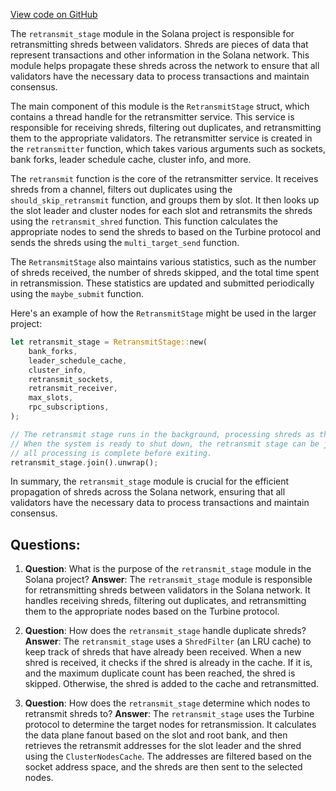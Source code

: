 
[View code on GitHub](https://github.com/solana-labs/solana/blob/master/core/src/retransmit_stage.rs)

The `retransmit_stage` module in the Solana project is responsible for retransmitting shreds between validators. Shreds are pieces of data that represent transactions and other information in the Solana network. This module helps propagate these shreds across the network to ensure that all validators have the necessary data to process transactions and maintain consensus.

The main component of this module is the `RetransmitStage` struct, which contains a thread handle for the retransmitter service. This service is responsible for receiving shreds, filtering out duplicates, and retransmitting them to the appropriate validators. The retransmitter service is created in the `retransmitter` function, which takes various arguments such as sockets, bank forks, leader schedule cache, cluster info, and more.

The `retransmit` function is the core of the retransmitter service. It receives shreds from a channel, filters out duplicates using the `should_skip_retransmit` function, and groups them by slot. It then looks up the slot leader and cluster nodes for each slot and retransmits the shreds using the `retransmit_shred` function. This function calculates the appropriate nodes to send the shreds to based on the Turbine protocol and sends the shreds using the `multi_target_send` function.

The `RetransmitStage` also maintains various statistics, such as the number of shreds received, the number of shreds skipped, and the total time spent in retransmission. These statistics are updated and submitted periodically using the `maybe_submit` function.

Here's an example of how the `RetransmitStage` might be used in the larger project:

```rust
let retransmit_stage = RetransmitStage::new(
    bank_forks,
    leader_schedule_cache,
    cluster_info,
    retransmit_sockets,
    retransmit_receiver,
    max_slots,
    rpc_subscriptions,
);

// The retransmit stage runs in the background, processing shreds as they are received.
// When the system is ready to shut down, the retransmit stage can be joined to ensure
// all processing is complete before exiting.
retransmit_stage.join().unwrap();
```

In summary, the `retransmit_stage` module is crucial for the efficient propagation of shreds across the Solana network, ensuring that all validators have the necessary data to process transactions and maintain consensus.
## Questions: 
 1. **Question**: What is the purpose of the `retransmit_stage` module in the Solana project?
   **Answer**: The `retransmit_stage` module is responsible for retransmitting shreds between validators in the Solana network. It handles receiving shreds, filtering out duplicates, and retransmitting them to the appropriate nodes based on the Turbine protocol.

2. **Question**: How does the `retransmit_stage` handle duplicate shreds?
   **Answer**: The `retransmit_stage` uses a `ShredFilter` (an LRU cache) to keep track of shreds that have already been received. When a new shred is received, it checks if the shred is already in the cache. If it is, and the maximum duplicate count has been reached, the shred is skipped. Otherwise, the shred is added to the cache and retransmitted.

3. **Question**: How does the `retransmit_stage` determine which nodes to retransmit shreds to?
   **Answer**: The `retransmit_stage` uses the Turbine protocol to determine the target nodes for retransmission. It calculates the data plane fanout based on the slot and root bank, and then retrieves the retransmit addresses for the slot leader and the shred using the `ClusterNodesCache`. The addresses are filtered based on the socket address space, and the shreds are then sent to the selected nodes.